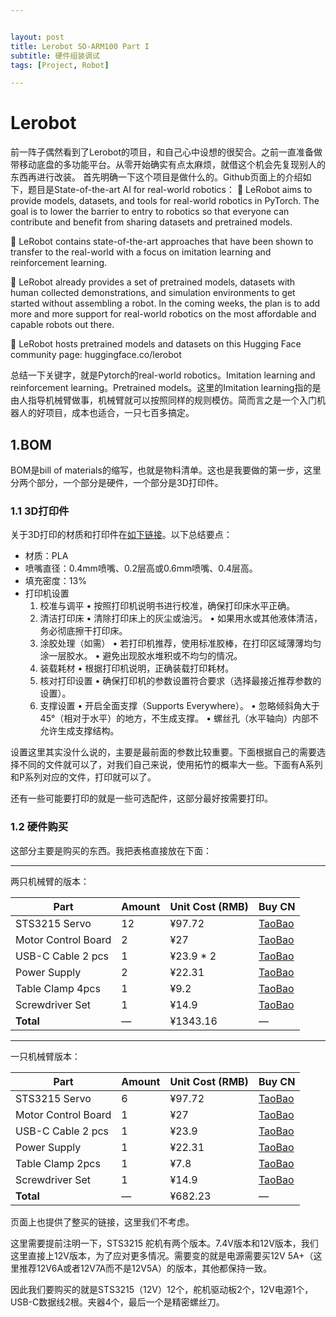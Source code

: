 ```yaml
---


layout: post
title: Lerobot SO-ARM100 Part I 
subtitle: 硬件组装调试
tags: [Project, Robot]

---
```


<head>
    <script src="https://cdn.mathjax.org/mathjax/latest/MathJax.js?config=TeX-AMS-MML_HTMLorMML" type="text/javascript"></script>
    <script type="text/x-mathjax-config">
        MathJax.Hub.Config({
            tex2jax: {
            skipTags: ['script', 'noscript', 'style', 'textarea', 'pre'],
            inlineMath: [['$','$']]
            }
        });
    </script>
</head>




# Lerobot

前一阵子偶然看到了Lerobot的项目，和自己心中设想的很契合。之前一直准备做带移动底盘的多功能平台。从零开始确实有点太麻烦，就借这个机会先复现别人的东西再进行改装。
首先明确一下这个项目是做什么的。Github页面上的介绍如下，题目是State-of-the-art AI for real-world robotics：
🤗 LeRobot aims to provide models, datasets, and tools for real-world robotics in PyTorch. The goal is to lower the barrier to entry to robotics so that everyone can contribute and benefit from sharing datasets and pretrained models.

🤗 LeRobot contains state-of-the-art approaches that have been shown to transfer to the real-world with a focus on imitation learning and reinforcement learning.

🤗 LeRobot already provides a set of pretrained models, datasets with human collected demonstrations, and simulation environments to get started without assembling a robot. In the coming weeks, the plan is to add more and more support for real-world robotics on the most affordable and capable robots out there.

🤗 LeRobot hosts pretrained models and datasets on this Hugging Face community page: huggingface.co/lerobot

总结一下关键字，就是Pytorch的real-world robotics。Imitation learning and reinforcement learning。Pretrained models。这里的Imitation learning指的是由人指导机械臂做事，机械臂就可以按照同样的规则模仿。简而言之是一个入门机器人的好项目，成本也适合，一只七百多搞定。

## 1.BOM

BOM是bill of materials的缩写，也就是物料清单。这也是我要做的第一步，这里分两个部分，一个部分是硬件，一个部分是3D打印件。

### 1.1 3D打印件

关于3D打印的材质和打印件在[如下链接](https://github.com/TheRobotStudio/SO-ARM100)。以下总结要点：
* 材质：PLA
* 喷嘴直径：0.4mm喷嘴、0.2层高或0.6mm喷嘴、0.4层高。
* 填充密度：13%
* 打印机设置
	1.	校准与调平
	•	按照打印机说明书进行校准，确保打印床水平正确。
	2.	清洁打印床
	•	清除打印床上的灰尘或油污。
	•	如果用水或其他液体清洁，务必彻底擦干打印床。
	3.	涂胶处理（如需）
	•	若打印机推荐，使用标准胶棒，在打印区域薄薄均匀涂一层胶水。
	•	避免出现胶水堆积或不均匀的情况。
	4.	装载耗材
	•	根据打印机说明，正确装载打印耗材。
	5.	核对打印设置
	•	确保打印机的参数设置符合要求（选择最接近推荐参数的设置）。
	6.	支撑设置
	•	开启全面支撑（Supports Everywhere）。
	•	忽略倾斜角大于45°（相对于水平）的地方，不生成支撑。
	•	螺丝孔（水平轴向）内部不允许生成支撑结构。

设置这里其实没什么说的，主要是最前面的参数比较重要。下面根据自己的需要选择不同的文件就可以了，对我们自己来说，使用拓竹的概率大一些。下面有A系列和P系列对应的文件，打印就可以了。

还有一些可能要打印的就是一些可选配件，这部分最好按需要打印。

### 1.2 硬件购买

这部分主要是购买的东西。我把表格直接放在下面：

---

两只机械臂的版本：

| Part                 | Amount | Unit Cost (RMB) | Buy CN  |
|----------------------|--------|------------------|---------|
| STS3215 Servo        | 12     | ¥97.72           | [TaoBao](https://item.taobao.com/item.htm?id=712179366565&skuId=5268252241438)  |
| Motor Control Board  | 2      | ¥27              | [TaoBao](https://detail.tmall.com/item.htm?id=738817173460&skuId=5096283384143)  |
| USB-C Cable 2 pcs    | 1      | ¥23.9 * 2        | [TaoBao](https://detail.tmall.com/item.htm?id=44425281296)  |
| Power Supply         | 2      | ¥22.31           | [TaoBao](https://item.taobao.com/item.htm?id=544862301228&pisk=goKxj2whXYevG0xAEKuuSdZv-Y-vk4vV2IJQj1f05QdJCI1csZs6FL6dL-a11d61XQOi3svsgCKONi_wo1fc6Gpw9thnxDv23GSjtXmhezdMHMPfh1NGFT6hXtMy_MSy3GSst8qs-Dp2gggc2l61FYBcHls1lt_5P_WOCoO1GaN5p9S1fCZsVz6cCP61CsM8V9WQ1P_1GLs5BOV1fGO6FYBNNts1fBVZkOaftlLFeR-zvRS0fltRHa_khTsOfAXfkqvANl6y2thFOK18flCdpBGMCCGTjMTewhQCFceOeepW_s9jXRBJJLOR-3Vl49AH9kfgt6BgkYK_7P7fUxnq1HzVmVz1e6DELPzNy4WRtYhQ5PNMzTCnHn4a7a3P.&skuId=4857242456164&spm=a21xtw.29178619.0.0)  |
| Table Clamp 4pcs     | 1      | ¥9.2             | [TaoBao](https://detail.tmall.com/item.htm?id=801399113134&skuId=5633627126649)  |
| Screwdriver Set      | 1      | ¥14.9            | [TaoBao](https://detail.tmall.com/item.htm?id=675684600845&skuId=4856851392176)  |
| **Total**            | —      | ¥1343.16         | —       |

---

一只机械臂版本：

| Part                 | Amount | Unit Cost (RMB) | Buy CN  |
|----------------------|--------|------------------|---------|
| STS3215 Servo        | 6      | ¥97.72           | [TaoBao](https://item.taobao.com/item.htm?id=712179366565&skuId=5268252241438)  |
| Motor Control Board  | 1      | ¥27              | [TaoBao](https://detail.tmall.com/item.htm?id=738817173460&skuId=5096283384143)  |
| USB-C Cable 2 pcs    | 1      | ¥23.9            | [TaoBao](https://detail.tmall.com/item.htm?id=44425281296)  |
| Power Supply         | 1      | ¥22.31           | [TaoBao](https://item.taobao.com/item.htm?id=544862301228&pisk=goKxj2whXYevG0xAEKuuSdZv-Y-vk4vV2IJQj1f05QdJCI1csZs6FL6dL-a11d61XQOi3svsgCKONi_wo1fc6Gpw9thnxDv23GSjtXmhezdMHMPfh1NGFT6hXtMy_MSy3GSst8qs-Dp2gggc2l61FYBcHls1lt_5P_WOCoO1GaN5p9S1fCZsVz6cCP61CsM8V9WQ1P_1GLs5BOV1fGO6FYBNNts1fBVZkOaftlLFeR-zvRS0fltRHa_khTsOfAXfkqvANl6y2thFOK18flCdpBGMCCGTjMTewhQCFceOeepW_s9jXRBJJLOR-3Vl49AH9kfgt6BgkYK_7P7fUxnq1HzVmVz1e6DELPzNy4WRtYhQ5PNMzTCnHn4a7a3P.&skuId=4857242456164&spm=a21xtw.29178619.0.0)  |
| Table Clamp 2pcs     | 1      | ¥7.8             | [TaoBao](https://detail.tmall.com/item.htm?id=801399113134&skuId=5633627126649)|
| Screwdriver Set      | 1      | ¥14.9            | [TaoBao](https://detail.tmall.com/item.htm?id=675684600845&skuId=4856851392176)  |
| **Total**            | —      | ¥682.23          | —       |

页面上也提供了整买的链接，这里我们不考虑。

这里需要提前注明一下，STS3215 舵机有两个版本。7.4V版本和12V版本，我们这里直接上12V版本，为了应对更多情况。需要变的就是电源需要买12V 5A+（这里推荐12V6A或者12V7A而不是12V5A）的版本，其他都保持一致。

因此我们要购买的就是STS3215（12V）12个，舵机驱动板2个，12V电源1个，USB-C数据线2根。夹器4个，最后一个是精密螺丝刀。
